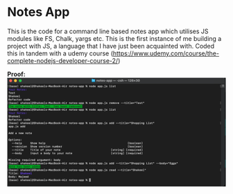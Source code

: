 # Notes App

This is the code for a command line based notes app which utilises JS modules like FS, Chalk, yargs etc. This is the first instance of me building a project with JS, a language that I have just been acquainted with. Coded this in tandem with a udemy course (https://www.udemy.com/course/the-complete-nodejs-developer-course-2/)

<b>Proof:</b>
<img src="https://github.com/shakeelmajeed-work/Side-Projects/blob/main/notes-app/Screenshot%202021-07-23%20at%2015.25.40.png"></img>

